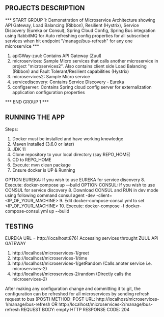 PROJECTS DESCRIPTION
--------------------

*** START GROUP 1: Demonstration of Microservice Architecture showing API Gateway, Load Balancing (Ribbon), Resilient (Hystrix), Service Discovery (Eureka or Consul), Spring Cloud Config, Spring Bus integration using RabbitMQ for Auto refreshing config properties for all subscribed services when hit endpoint "/manage/bus-refresh" for any one microservice ***
1. apiGWay-zuul: Contains API Gateway (Zuul)
2. microservices: Sample Micro services that calls another microservice in project "microservices2". Also contains client side Load Balancing (Ribbon) and Fault Tolerant/Resilient capabilities (Hystrix)
3. microservices2: Sample Micro service
4. servicediscovery: Contains Service Discovery - Eureka
5. configserver: Contains Spring cloud config server for externalization application configuration properties

*** END GROUP 1 ***

RUNNING THE APP
---------------

Steps: 
  1. Docker must be installed and have working knowledge
  2. Maven installed (3.6.0 or later)
  3. JDK 11
  4. Clone repository to your local directory (say REPO_HOME)
  5. CD to REPO_HOME
  6. Execute: mvn clean package
  7. Ensure docker is UP & Running

OPTION EUREKA: If you wish to use EUREKA for service discovery
  8. Execute: docker-compose up --build
OPTION CONSUL: If you wish to use CONSUL for service discovery
  8. Download CONSUL and RUN in dev mode using following command
     consul agent -dev -client=<IP_OF_YOUR_MACHINE>
  9. Edit docker-compose-consul.yml to set <IP_OF_YOUR_MACHINE>
  10. Execute: docker-compose -f docker-compose-consul.yml up --build
  
TESTING
-------
EUREKA URL = http://localhost:8761
Accessing services throught ZUUL API GATEWAY
  1. http://localhost/microservices-1/greet
  2. http://localhost/microservices-1/time
  3. http://localhost/microservices-1/getRandom (Calls anoter service i.e. microservices-2)
  4. http://localhost/microservices-2/random (Directly calls the microservices-2)

After making any configuration change and committing it to git, the configuration can be refreshed for all microservices by sending refresh request to bus (POST)
  METHOD: POST
  URL: http://localhost/microservices-1/manage/bus-refresh
      OR http://localhost/microservices-2/manage/bus-refresh
  REQUEST BODY: empty
  HTTP RESPONSE CODE: 204
